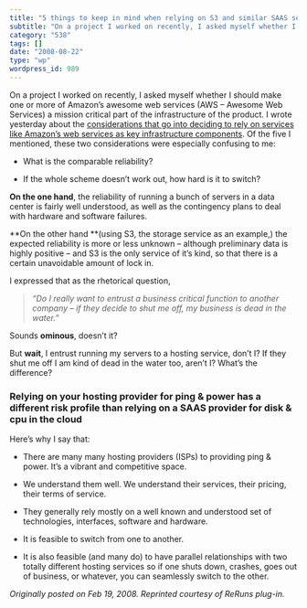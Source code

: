 ```yaml
---
title: "5 things to keep in mind when relying on S3 and similar SAAS services"
subtitle: "On a project I worked on recently, I asked myself whether I should make one or more of Amazon’s awes..."
category: "538"
tags: []
date: "2008-08-22"
type: "wp"
wordpress_id: 989
---
```

On a project I worked on recently, I asked myself whether I should make one or more of Amazon’s awesome web services (AWS – Awesome Web Services) a mission critical part of the infrastructure of the product. I wrote yesterday about the [considerations that go into deciding to rely on services like Amazon’s web services as key infrastructure components](/2008/02/18/about-amzn-and-cloud-computing/).
Of the five I mentioned, these two considerations were especially confusing to me:

- What is the comparable reliability?

- If the whole scheme doesn’t work out, how hard is it to switch?

**On the one hand**, the reliability of running a bunch of servers in a data center is fairly well understood, as well as the contingency plans to deal with hardware and software failures.

**On the other hand **(using S3, the storage service as an example,) the expected reliability is more or less unknown – although preliminary data is highly positive – and S3 is the only service of it’s kind, so that there is a certain unavoidable amount of lock in.

I expressed that as the rhetorical question,

> *“Do I really want to entrust a business critical function to another company – if they decide to shut me off, my business is dead in the water.”*

Sounds **ominous**, doesn’t it?

But **wait**, I entrust running my servers to a hosting service, don’t I? If they shut me off I am kind of dead in the water too, aren’t I? What’s the difference?

### Relying on your hosting provider for ping & power has a different risk profile than relying on a SAAS provider for disk & cpu in the cloud
Here’s why I say that:

- There are many many hosting providers (ISPs) to providing ping & power. It’s a vibrant and competitive space.

- We understand them well. We understand their services, their pricing, their terms of service.

- They generally rely mostly on a well known and understood set of technologies, interfaces, software and hardware.

- It is feasible to switch from one to another.

- It is also feasible (and many do) to have parallel relationships with two totally different hosting services so if one shuts down, crashes, goes out of business, or whatever, you can seamlessly switch to the other.

*Originally posted on Feb 19, 2008. Reprinted courtesy of ReRuns plug-in.*